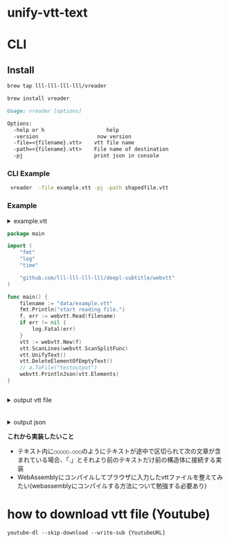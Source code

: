 # unify-vtt-text

# CLI


## Install
```sh
brew tap lll-lll-lll-lll/vreader
```

```sh
brew install vreader
```


```md
Usage: vreader [options] 

Options:
  -help or h 	 		        help
  -version            		 now version
  -file=<{filename}.vtt>    vtt file name
  -path=<{filename}.vtt>    File name of destination
  -pj                       print json in console
```

### CLI Example

```sh
 vreader  -file example.vtt -pj -path shapedfile.vtt
```



### Example

<details><summary>example.vtt</summary><div>

```
WEBVTT
Kind: captions

00:00:00.350 --> 00:00:01.530 position:63% line:0%
- Yo what is going on guys,

00:00:01.530 --> 00:00:02.770 position:63% line:0%
welcome back to the channel.

00:00:02.770 --> 00:00:05.240 position:63% line:0%
My name's Sonny and today
I'm gonna teach you all about

00:00:05.240 --> 00:00:06.730 position:63% line:0%
the useEffect Hook

00:00:06.730 --> 00:00:08.840 position:63% line:0%
and why it has transformed.

00:00:08.840 --> 00:00:11.110 position:63% line:0%
the way that we use
functional components and why

00:00:11.110 --> 00:00:12.158 position:63% line:0%
you need to know it.
♪ I know ♪
```
</div></details>

```go
package main

import (
	"fmt"
	"log"
	"time"

	"github.com/lll-lll-lll-lll/deepl-subtitle/webvtt"
)

func main() {
	filename := "data/example.vtt"
	fmt.Println("start reading file.")
	f, err := webvtt.Read(filename)
	if err != nil {
		log.Fatal(err)
	}
	vtt := webvtt.New(f)
	vtt.ScanLines(webvtt.ScanSplitFunc)
	vtt.UnifyText()
	vtt.DeleteElementOfEmptyText()
	// a.ToFile("testoutput")
	webvtt.PrintlnJson(vtt.Elements)
}



```

<details><summary>output vtt file</summary><div>

```
WEBVTT
Kind: captions

00:00:00.350 --> 00:00:02.770 position:63% line:0%
- Yo what is going on guys, welcome back to the channel.

00:00:02.770 --> 00:00:08.840 position:63% line:0%
My name's Sonny and todayI'm gonna teach you all about the useEffect Hook and why it has transformed.

00:00:08.840 --> 00:00:12.158 position:63% line:0%
the way that we usefunctional components and why you need to know it.♪ I know ♪

```
</div></details>
<br>
<br>

<details><summary>output json</summary><div>

```json

{
  "start_time": "00:00:00.350",
  "end_time": "00:00:02.770",
  "position": "position:63%",
  "line": "line:0%",
  "text": "- Yo what is going on guys, welcome back to the channel.",
  "separator": "--\u003e"
},
{
  "start_time": "00:00:02.770",
  "end_time": "00:00:08.840",
  "position": "position:63%",
  "line": "line:0%",
  "text": "My name's Sonny and todayI'm gonna teach you all about the useEffect Hook and why it has transformed.",
  "separator": "--\u003e"
},
{
  "start_time": "00:00:08.840",
  "end_time": "00:00:12.158",
  "position": "position:63%",
  "line": "line:0%",
  "text": "the way that we usefunctional components and why you need to know it.♪ I know ♪",
  "separator": "--\u003e"
}
```
</div></details>


**これから実装したいこと**<br>
- テキスト内に`○○○○○.○○○`のようにテキストが途中で区切られて次の文章が含まれている場合、「.」とそれより前のテキストだけ前の構造体に接続する実装
- WebAssemblyにコンパイルしてブラウザに入力したvttファイルを整えてみたい(webassemblyにコンパイルする方法について勉強する必要あり)





# how to download vtt file (Youtube)

`youtube-dl --skip-download --write-sub {YoutubeURL}`

